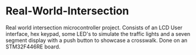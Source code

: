 # Real-World-Intersection
Real world intersection microcontroller project. Consists of an LCD User interface, hex keypad, some LED's to simulate the traffic lights and a seven segment display with a push button to showcase a crosswalk. Done on an STM32F446RE board.
